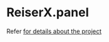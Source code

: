 # ReiserX.panel

Refer [for details about the project](https://github.com/skzeeshan365/ReiserX.panel)  
